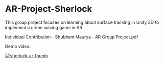 # AR-Project-Sherlock

This group project focuses on learning about surface tracking in Unity 3D to implement a crime solving game in AR.

[Individual Contribution - Shubham Maurya - AR Group Project.pdf](https://github.com/YesItsSKM/AR-Project---Sherlock/files/8170424/Individual.Report.-.Shubham.Maurya.-.AR.Group.Project.pdf)

Demo video:

[![sherlock-ar-thumb](https://user-images.githubusercontent.com/36617987/156383390-f60a6345-5d46-4da9-b50b-66d9200bc896.jpg)](https://vimeo.com/683819133)
